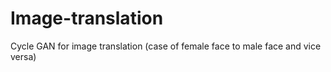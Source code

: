 # Image-translation
Cycle GAN for image translation (case of female face to male face and vice versa)
